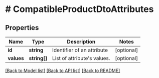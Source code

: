 # # CompatibleProductDtoAttributes

## Properties

Name | Type | Description | Notes
------------ | ------------- | ------------- | -------------
**id** | **string** | Identifier of an attribute | [optional] 
**values** | **string[]** | List of attribute&#39;s values. | [optional] 

[[Back to Model list]](../../README.md#documentation-for-models) [[Back to API list]](../../README.md#documentation-for-api-endpoints) [[Back to README]](../../README.md)


